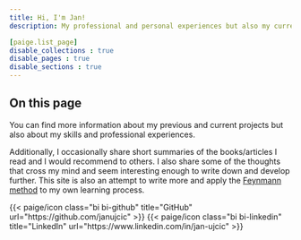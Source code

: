 ```yaml
---
title: Hi, I'm Jan! 
description: My professional and personal experiences but also my current projects.

[paige.list_page]
disable_collections : true
disable_pages : true
disable_sections : true
---
```


## On this page

You can find more information about my previous and current projects but also about my skills and professional experiences.

Additionally, I occasionally share short summaries of the books/articles I read and I would recommend to others. I also share some of the thoughts that cross my mind and seem interesting enough to write down and develop further. This site is also an attempt to write more and apply the [Feynmann method](https://fs.blog/feynman-technique/) to my own learning process.

<div class="column-gap-3 d-flex display-6 justify-content-center mb-3">
{{< paige/icon class="bi bi-github" title="GitHub" url="https://github.com/janujcic" >}}
{{< paige/icon class="bi bi-linkedin" title="LinkedIn" url="https://www.linkedin.com/in/jan-ujcic" >}}
</div>
